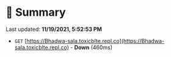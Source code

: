 # 📖 Summary
Last updated: **11/19/2021, 5:52:53 PM**

- `GET` [https://Bhadwa-sala.toxicblte.repl.co](https://Bhadwa-sala.toxicblte.repl.co) - **Down** (460ms)
